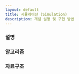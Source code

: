 ```yaml
---
layout: default
title: 시뮬레이션 (Simulation)
description: 개념 설명 및 구현 방법
---
```




### 설명




### 알고리즘





### 자료구조